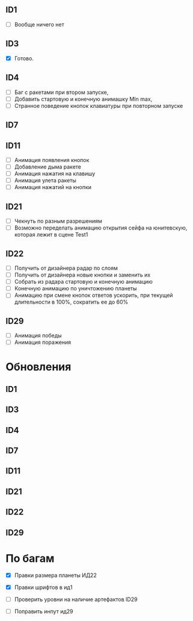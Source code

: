## ID1
- [ ] Вообще ничего нет
## ID3
- [x] Готово.
## ID4
- [ ] Баг с ракетами при втором запуске, 
- [ ] Добавить стартовую и конечную анимашку MIn max,
- [ ] Странное поведение кнопок клавиатуры при повторном запуске
## ID7

## ID11
- [ ] Анимация появления кнопок
- [ ] Добавление дыма ракете
- [ ] Анимация нажатия на клавишу 
- [ ] Анимация улета ракеты
- [ ] Анимация нажатий на кнопки
## ID21
- [ ] Чекнуть по разным разрешениям
- [ ] Возможно переделать анимацию открытия сейфа на юнитевскую, которая лежит в сцене Test1
## ID22
- [ ] Получить от дизайнера радар по слоям
- [ ] Получить от дизайнера новые кнопки и заменить их
- [ ] Собрать из радара стартовую и конечную анимацию
- [ ] Конечную анимацию по уничтожению планеты
- [ ] Анимацию при смене кнопок ответов ускорить, при текущей длительности в 100%, сократить ее до 60%
## ID29
- [ ] Анимация победы
- [ ] Анимация поражения
# Обновления
## ID1

## ID3

## ID4

## ID7

## ID11

## ID21

## ID22

## ID29


# По багам
- [x] Правки размера планеты ИД22
- [x] Правки шрифтов в ид1
- [ ] Проверить уровни на наличие артефактов ID29
- [ ] Поправить инпут ид29

